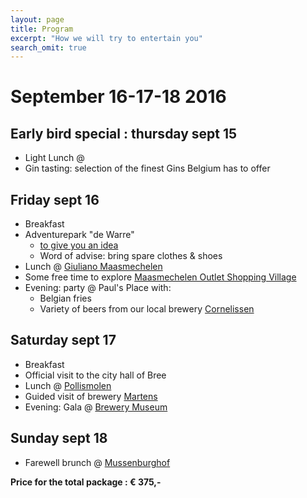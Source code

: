 ```yaml
---
layout: page
title: Program
excerpt: "How we will try to entertain you"
search_omit: true
---
```

# September 16-17-18 2016

## Early bird special : thursday sept 15
-  Light Lunch @
-  Gin tasting: selection of the finest Gins Belgium has to offer
  
## Friday sept 16
* Breakfast
* Adventurepark "de Warre"
	* [to give you an idea](http://www.klimpark.be/html/main2.php?taal=nl&page=home)
	* Word of advise: bring spare clothes & shoes
* Lunch @ [Giuliano Maasmechelen](http://giuliano-maasmechelen.be/)
* Some free time to explore [Maasmechelen Outlet Shopping Village](http://www.maasmechelenvillage.com/en/home/home)
* Evening: party @ Paul's Place with:
	* Belgian fries
	* Variety of beers from our local brewery [Cornelissen](http://www.brouwerijcornelissen.be/)
  
## Saturday sept 17
* Breakfast
* Official visit to the city hall of Bree
* Lunch @ [Pollismolen](http://www.pollismolen.be/)
* Guided visit of brewery [Martens](http://www.martens.be/en/)
* Evening: Gala @ [Brewery Museum](http://www.bocholterbrouwerijmuseum.be/)
  
## Sunday sept 18
* Farewell brunch @ [Mussenburghof](http://users.skynet.be/mussenburghof/welkom.html)

**Price for the total package : € 375,-**
